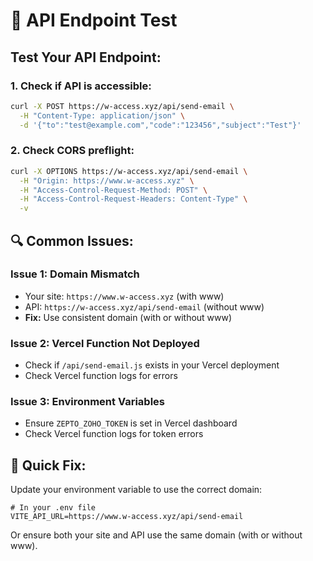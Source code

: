 # 🔧 API Endpoint Test

## **Test Your API Endpoint:**

### **1. Check if API is accessible:**
```bash
curl -X POST https://w-access.xyz/api/send-email \
  -H "Content-Type: application/json" \
  -d '{"to":"test@example.com","code":"123456","subject":"Test"}'
```

### **2. Check CORS preflight:**
```bash
curl -X OPTIONS https://w-access.xyz/api/send-email \
  -H "Origin: https://www.w-access.xyz" \
  -H "Access-Control-Request-Method: POST" \
  -H "Access-Control-Request-Headers: Content-Type" \
  -v
```

## **🔍 Common Issues:**

### **Issue 1: Domain Mismatch**
- Your site: `https://www.w-access.xyz` (with www)
- API: `https://w-access.xyz/api/send-email` (without www)
- **Fix:** Use consistent domain (with or without www)

### **Issue 2: Vercel Function Not Deployed**
- Check if `/api/send-email.js` exists in your Vercel deployment
- Check Vercel function logs for errors

### **Issue 3: Environment Variables**
- Ensure `ZEPTO_ZOHO_TOKEN` is set in Vercel dashboard
- Check Vercel function logs for token errors

## **🚀 Quick Fix:**

Update your environment variable to use the correct domain:

```env
# In your .env file
VITE_API_URL=https://www.w-access.xyz/api/send-email
```

Or ensure both your site and API use the same domain (with or without www).
